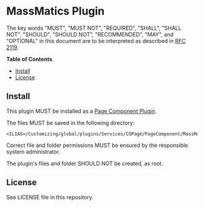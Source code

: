 # MassMatics Plugin

The key words "MUST", "MUST NOT", "REQUIRED", "SHALL", "SHALL NOT", "SHOULD",
"SHOULD NOT", "RECOMMENDED", "MAY", and "OPTIONAL"
in this document are to be interpreted as described in
[RFC 2119](https://www.ietf.org/rfc/rfc2119.txt).

**Table of Contents**

* [Install](#install)
* [License](#license)

## Install

This plugin MUST be installed as a
[Page Component Plugin](https://docu.ilias.de/goto_docu_pg_56942_42.html).

The files MUST be saved in the following directory:

	<ILIAS>/Customizing/global/plugins/Services/COPage/PageComponent/MassMatics

Correct file and folder permissions MUST be
ensured by the responsible system administrator.

The plugin's files and folder SHOULD NOT be created, 
as root.

## License

See LICENSE file in this repository.